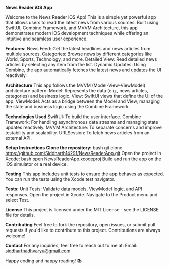 **News Reader iOS App**

Welcome to the News Reader iOS App! This is a simple yet powerful app that allows users to read the latest news from various sources. 
Built using SwiftUI, Combine Framework, and MVVM Architecture, this app demonstrates modern iOS development techniques while offering an intuitive and seamless user experience.


**Features:**
News Feed: Get the latest headlines and news articles from multiple sources.
Categories: Browse news by different categories like World, Sports, Technology, and more.
Detailed View: Read detailed news articles by selecting any item from the list.
Dynamic Updates: Using Combine, the app automatically fetches the latest news and updates the UI reactively.

**Architecture**
This app follows the MVVM (Model-View-ViewModel) architecture pattern:
Model: Represents the data (e.g., news articles, categories) and business logic.
View: SwiftUI views that define the UI of the app.
ViewModel: Acts as a bridge between the Model and View, managing the state and business logic using the Combine Framework.


**Technologies Used**
SwiftUI: To build the user interface.
Combine Framework: For handling asynchronous data streams and managing state updates reactively.
MVVM Architecture: To separate concerns and improve testability and scalability.
URLSession: To fetch news articles from an external API.

**Setup Instructions**
**Clone the repository:**
bash
git clone https://github.com/Siddharth14291/NewsReaderApp.git
Open the project in Xcode:
bash
open NewsReaderApp.xcodeproj
Build and run the app on the iOS simulator or a real device.

**Testing**
This app includes unit tests to ensure the app behaves as expected. You can run the tests using the Xcode test navigator.

**Tests:**
Unit Tests: Validate data models, ViewModel logic, and API responses.
Open the project in Xcode.
Navigate to the Product menu and select Test.

**License**
This project is licensed under the MIT License - see the LICENSE file for details.

**Contributing**
Feel free to fork the repository, open issues, or submit pull requests if you'd like to contribute to this project. Contributions are always welcome!

**Contact**
For any inquiries, feel free to reach out to me at:
Email: siddharthadhvaryu@gmail.com

Happy coding and happy reading! 📚

